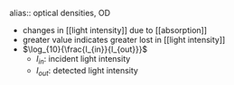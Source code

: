 alias:: optical densities, OD

- changes in [[light intensity]] due to [[absorption]]
- greater value indicates greater lost in [[light intensity]]
- $\log_{10}{\frac{I_{in}}{I_{out}}}$
	- $I_{in}$: incident light intensity
	- $I_{out}$: detected light intensity